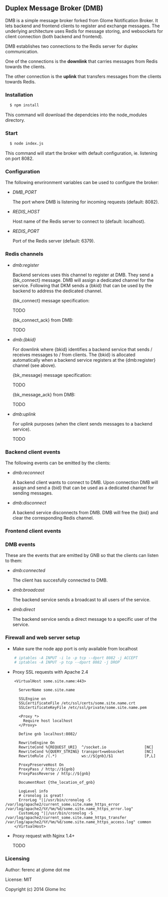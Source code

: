 ## Duplex Message Broker (DMB)

DMB is a simple message broker forked from Glome Notification Broker. It
lets backend and frontend clients to register and exchange messages. The
underlying architecture uses Redis for message storing, and websockets
for client connection (both backend and frontend).

DMB establishes two connections to the Redis server for duplex
communication.

One of the connections is the __downlink__ that carries messages from
Redis towards the clients.

The other connection is the __uplink__ that transfers messages from the
clients towards Redis.

### Installation

```bash
  $ npm install
```

This command will download the dependcies into the node_modules directory.

### Start

```bash
  $ node index.js
```

This command will start the broker with default configuration, ie.
listening on port 8082.

### Configuration

The following envrironment variables can be used to configure the broker:

 * <i>DMB_PORT</i>

    The port where DMB is listening for incoming requests (default: 8082).

 * <i>REDIS_HOST</i>

    Host name of the Redis server to connect to (default: localhost).

 * <i>REDIS_PORT</i>

    Port of the Redis server (default: 6379).

### Redis channels

 * <i>dmb:register</i>

    Backend services uses this channel to register at DMB. They send a
    {bk_connect} message. DMB will assign a dedicated channel for the
    service. Following that DKM sends a {bkid} that can be used by the
    backend to address the dedicated channel.

    {bk_connect} message specification:

    TODO

    {bk_connect_ack} from DMB:

    TODO

 * <i>dmb:{bkid}</i>

    For downlink where {bkid} identifies a backend service that sends /
    receives messages to / from clients. The {bkid} is allocated
    automatically when a backend service registers at the {dmb:register}
    channel (see above).

    {bk_message} message specification:

    TODO

    {bk_message_ack} from DMB:

    TODO

 * <i>dmb:uplink</i>

    For uplink purposes (when the client sends messages to a backend
    service).

    TODO

### Backend client events

 The following events can be emitted by the clients:

 * <i>dmb:reconnect</i>

    A backend client wants to connect to DMB. Upon connection DMB will
    assign and send a {bid} that can be used as a dedicated channel for
    sending messages.

 * <i>dmb:disconnect</i>

    A backend service disconnects from DMB. DMB will free the {bid} and
    clear the corresponding Redis channel.

### Frontend client events


### DMB events

 These are the events that are emitted by GNB so that the clients can listen
 to them:

 * <i>dmb:connected</i>

    The client has succesfully connected to DMB.

 * <i>dmb:broadcast</i>

    The backend service sends a broadcast to all users of the service.

 * <i>dmb:direct</i>

    The backend service sends a direct message to a specific user of the
    service.

### Firewall and web server setup

 * Make sure the node app port is only available from localhost


```bash
    # iptables -A INPUT -i lo -p tcp --dport 8082 -j ACCEPT
    # iptables -A INPUT -p tcp --dport 8082 -j DROP
```

 * Proxy SSL requests with Apache 2.4

```config
    <VirtualHost some.site.name:443>

      ServerName some.site.name

      SSLEngine on
      SSLCertificateFile /etc/ssl/certs/some.site.name.crt
      SSLCertificateKeyFile /etc/ssl/private/some.site.name.pem

      <Proxy *>
        Require host localhost
      </Proxy>

      Define gnb localhost:8082/

      RewriteEngine On
      RewriteCond %{REQUEST_URI}  ^/socket.io                 [NC]
      RewriteCond %{QUERY_STRING} transport=websocket         [NC]
      RewriteRule /(.*)           ws://${gnb}/$1              [P,L]

      ProxyPreserveHost On
      ProxyPass / http://${gnb}
      ProxyPassReverse / http://${gnb}

      DocumentRoot {the_location_of_gnb}

      LogLevel info
      # cronolog is great!
      ErrorLog "||/usr/bin/cronolog -S /var/log/apache2/current_some.site.name_https_error /var/log/apache2/%Y/%m/%d/some.site.name_https_error.log"
      CustomLog "||/usr/bin/cronolog -S /var/log/apache2/current_some.site.name_https_transfer /var/log/apache2/%Y/%m/%d/some.site.name_https_access.log" common
    </VirtualHost>
```

  * Proxy request with Nginx 1.4+

    TODO

### Licensing

Author: ferenc at glome dot me

License: MIT

Copyright (c) 2014 Glome Inc
